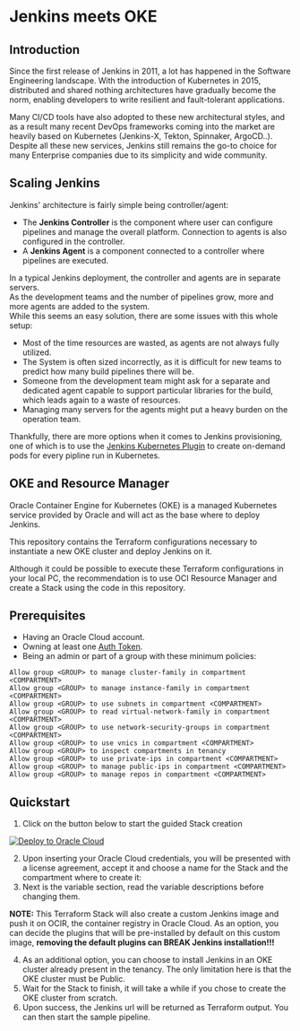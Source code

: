 # Jenkins meets OKE

## Introduction
Since the first release of Jenkins in 2011, a lot has happened in the
Software Engineering landscape. With the introduction of Kubernetes in 2015,
distributed and shared nothing architectures have gradually become the
norm, enabling developers to write resilient and fault-tolerant applications.

Many CI/CD tools have also adopted to these new architectural styles, and as a result many
recent DevOps frameworks coming into the market are heavily based on Kubernetes (Jenkins-X, Tekton, Spinnaker, ArgoCD..).  
Despite all these new services, Jenkins still remains the go-to choice for many Enterprise companies
due to its simplicity and wide community.

## Scaling Jenkins
Jenkins' architecture is fairly simple being controller/agent:
* The **Jenkins Controller** is the component where user can configure
pipelines and manage the overall platform. Connection to agents is also
configured in the controller.
* A **Jenkins Agent** is a component connected to a controller where
pipelines are executed.

In a typical Jenkins deployment, the controller and agents are in separate servers.  
As the development teams and the number of pipelines grow, more and more agents are added to the system.  
While this seems an easy solution, there are some issues with this whole setup:
* Most of the time resources are wasted, as agents are not always fully utilized.
* The System is often sized incorrectly, as it is difficult for new teams to predict how many build pipelines there will be.
* Someone from the development team might ask for a separate and dedicated agent capable to support particular libraries
for the build, which leads again to a waste of resources.
* Managing many servers for the agents might put a heavy burden on the operation team.

Thankfully, there are more options when it comes to Jenkins provisioning, one of which is
to use the [Jenkins Kubernetes Plugin](https://plugins.jenkins.io/kubernetes/) to create on-demand pods for
every pipline run in Kubernetes.

## OKE and Resource Manager

Oracle Container Engine for Kubernetes (OKE) is a managed Kubernetes service provided by Oracle and will act as the
base where to deploy Jenkins.

This repository contains the Terraform configurations necessary to instantiate a new OKE cluster and deploy Jenkins on it.

Although it could be possible to execute these Terraform configurations in your local PC, the recommendation is to use
OCI Resource Manager and create a Stack using the code in this repository.

## Prerequisites

* Having an Oracle Cloud account.
* Owning at least one [Auth Token](https://docs.oracle.com/en-us/iaas/Content/Registry/Tasks/registrygettingauthtoken.htm).
* Being an admin or part of a group with these minimum policies:
```
Allow group <GROUP> to manage cluster-family in compartment <COMPARTMENT>
Allow group <GROUP> to manage instance-family in compartment <COMPARTMENT>
Allow group <GROUP> to use subnets in compartment <COMPARTMENT>
Allow group <GROUP> to read virtual-network-family in compartment <COMPARTMENT>
Allow group <GROUP> to use network-security-groups in compartment <COMPARTMENT>
Allow group <GROUP> to use vnics in compartment <COMPARTMENT>
Allow group <GROUP> to inspect compartments in tenancy
Allow group <GROUP> to use private-ips in compartment <COMPARTMENT>
Allow group <GROUP> to manage public-ips in compartment <COMPARTMENT>
Allow group <GROUP> to manage repos in compartment <COMPARTMENT>
```


## Quickstart

1. Click on the button below to start the guided Stack creation

[![Deploy to Oracle Cloud](https://oci-resourcemanager-plugin.plugins.oci.oraclecloud.com/latest/deploy-to-oracle-cloud.svg)](https://cloud.oracle.com/resourcemanager/stacks/create?zipUrl=https://github.com/alcampag/jenkins-oke/raw/main/jenkins-oke.zip)

2. Upon inserting your Oracle Cloud credentials, you will be presented with a license agreement, accept it
and choose a name for the Stack and the compartment where to create it:
3. Next is the variable section, read the variable descriptions before changing them.

**NOTE:**
This Terraform Stack will also create a custom Jenkins image and push it on OCIR, the container registry in Oracle Cloud.
As an option, you can decide the plugins that will be pre-installed by default on this custom image, **removing the default
plugins can BREAK Jenkins installation!!!**

4. As an additional option, you can choose to install Jenkins in an OKE cluster already present in the tenancy. The only
limitation here is that the OKE cluster must be Public.
5. Wait for the Stack to finish, it will take a while if you chose to create the OKE cluster from scratch.
6. Upon success, the Jenkins url will be returned as Terraform output. You can then start the sample pipeline.




